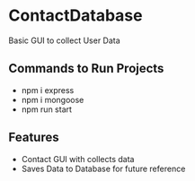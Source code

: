# ContactDatabase
Basic GUI to collect User Data

## Commands to Run Projects
 - npm i express           
 - npm i mongoose
 - npm run start

## Features
 - Contact GUI with collects data 
 - Saves Data to Database for future reference
